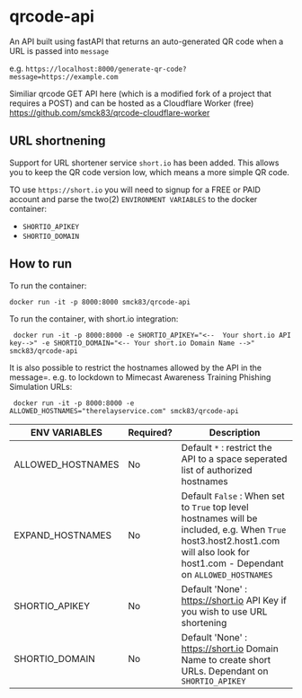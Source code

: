 # qrcode-api
 An API built using fastAPI that returns an auto-generated QR code when a URL is passed into `message`

 e.g. 
 `https://localhost:8000/generate-qr-code?message=https://example.com`

Similiar qrcode GET API here (which is a modified fork of a project that requires a POST) and can be hosted as a Cloudflare Worker (free)
https://github.com/smck83/qrcode-cloudflare-worker

 ## URL shortnening
 Support for URL shortener service `short.io` has been added. This allows you to keep the QR code version low, which means a more simple QR code.

 TO use `https://short.io` you will need to signup for a FREE or PAID account and parse the two(2) `ENVIRONMENT VARIABLES` to the docker container:

 - `SHORTIO_APIKEY`
 - `SHORTIO_DOMAIN`

 ## How to run
To run the container:
````
docker run -it -p 8000:8000 smck83/qrcode-api
````

To run the container, with short.io integration:

````
 docker run -it -p 8000:8000 -e SHORTIO_APIKEY="<--  Your short.io API key-->" -e SHORTIO_DOMAIN="<-- Your short.io Domain Name -->" smck83/qrcode-api
````

It is also possible to restrict the hostnames allowed by the API in the message=. e.g. to lockdown to Mimecast Awareness Training Phishing Simulation URLs:

````
 docker run -it -p 8000:8000 -e ALLOWED_HOSTNAMES="therelayservice.com" smck83/qrcode-api
````

| ENV VARIABLES|  Required? | Description |
| ------------- | ------------- | ------------- |
| ALLOWED_HOSTNAMES | No | Default `*` : restrict the API to a space seperated list of authorized hostnames |
| EXPAND_HOSTNAMES | No | Default `False` : When set to `True` top level hostnames will be included, e.g. When `True` host3.host2.host1.com will also look for host1.com - Dependant on `ALLOWED_HOSTNAMES`|
| SHORTIO_APIKEY | No | Default 'None' :  https://short.io API Key if you wish to use URL shortening |
| SHORTIO_DOMAIN | No | Default 'None' :  https://short.io Domain Name to create short URLs. Dependant on `SHORTIO_APIKEY` |
